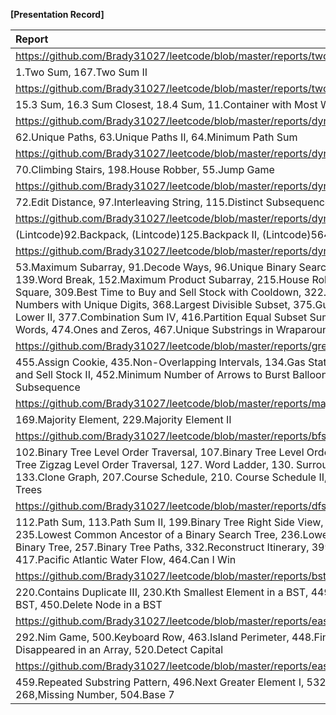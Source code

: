 **[Presentation Record]**

| Report   | Present  |
|:----------|:--------:|
| https://github.com/Brady31027/leetcode/blob/master/reports/two_sums_series.pdf | 2017/03/06 |
|1.Two Sum, 167.Two Sum II ||
|https://github.com/Brady31027/leetcode/blob/master/reports/two_sums_series2.pdf | 2107/03/06 |
|15.3 Sum, 16.3 Sum Closest, 18.4 Sum, 11.Container with Most Water||
|https://github.com/Brady31027/leetcode/blob/master/reports/dynamic_programming.pdf | 2017/03/09 |
|62.Unique Paths, 63.Unique Paths II, 64.Minimum Path Sum ||
|https://github.com/Brady31027/leetcode/blob/master/reports/dynamic_programming_2.pdf | 2017/03/09 |
|70.Climbing Stairs, 198.House Robber, 55.Jump Game ||
|https://github.com/Brady31027/leetcode/blob/master/reports/dynamic_programming_3.pdf ||
|72.Edit Distance, 97.Interleaving String, 115.Distinct Subsequences  | |
|https://github.com/Brady31027/leetcode/blob/master/reports/dynamic_programming_4.pdf | 2017/04/24 |
|(Lintcode)92.Backpack, (Lintcode)125.Backpack II, (Lintcode)564.Backpack VI ||
|https://github.com/Brady31027/leetcode/blob/master/reports/dynamic_programming_5.pdf | N/A |
|53.Maximum Subarray, 91.Decode Ways, 96.Unique Binary Search Tree, 120.Triangle, 139.Word Break, 152.Maximum Product Subarray, 215.House Robber II, 221. Maximal Square, 309.Best Time to Buy and Sell Stock with Cooldown, 322.Coin Change, 357.Count Numbers with Unique Digits, 368.Largest Divisible Subset, 375.Guess Number Higher or Lower II, 377.Combination Sum IV, 416.Partition Equal Subset Sum, 472.Concatenated Words, 474.Ones and Zeros, 467.Unique Substrings in Wraparound String | |
|https://github.com/Brady31027/leetcode/blob/master/reports/greedy.pdf | |
|455.Assign Cookie, 435.Non-Overlapping Intervals, 134.Gas Station, 122.Best Time to Buy and Sell Stock II, 452.Minimum Number of Arrows to Burst Balloons, 376.Wiggle Subsequence | |
|https://github.com/Brady31027/leetcode/blob/master/reports/majority.pdf | 2017/04/26 |
|169.Majority Element, 229.Majority Element II | |
| https://github.com/Brady31027/leetcode/blob/master/reports/bfs.pdf | |
|102.Binary Tree Level Order Traversal, 107.Binary Tree Level Order Traversal II, 108.Binary Tree Zigzag Level Order Traversal, 127. Word Ladder, 130. Surrounding Regions, 133.Clone Graph, 207.Course Schedule, 210. Course Schedule II, 310. Minimum Height Trees| |
|https://github.com/Brady31027/leetcode/blob/master/reports/dfs.pdf ||
|112.Path Sum, 113.Path Sum II, 199.Binary Tree Right Side View, 200.Number of Islands, 235.Lowest Common Ancestor of a Binary Search Tree, 236.Lowest Common Ancestor of a Binary Tree, 257.Binary Tree Paths, 332.Reconstruct Itinerary, 399.Evaluate Division, 417.Pacific Atlantic Water Flow, 464.Can I Win ||
|https://github.com/Brady31027/leetcode/blob/master/reports/bst.pdf | |
|220.Contains Duplicate III, 230.Kth Smallest Element in a BST, 449.Serialize and Deserialize BST, 450.Delete Node in a BST | |
|https://github.com/Brady31027/leetcode/blob/master/reports/easy_misc_part1.pdf ||
|292.Nim Game, 500.Keyboard Row, 463.Island Perimeter, 448.Find All Numbers Disappeared in an Array, 520.Detect Capital ||
|https://github.com/Brady31027/leetcode/blob/master/reports/easy_misc_part2.pdf ||
|459.Repeated Substring Pattern, 496.Next Greater Element I, 532.K-diff Pairs in an Array, 268,Missing Number, 504.Base 7 ||
